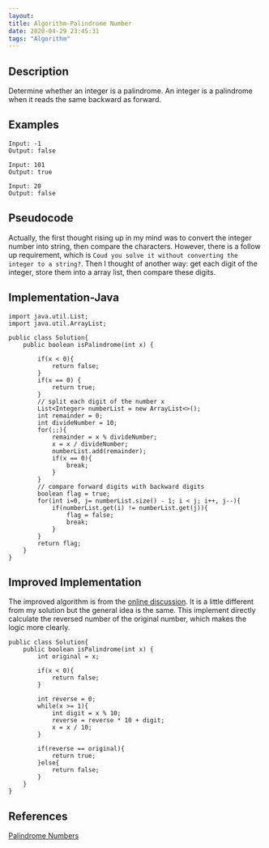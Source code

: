 ```yaml
---
layout: 
title: Algorithm-Palindrome Number
date: 2020-04-29 23:45:31
tags: "Algorithm"
---
```


## Description
Determine whether an integer is a palindrome. An integer is a palindrome when it reads the same backward as forward.

## Examples
```
Input: -1
Output: false
```
```
Input: 101
Output: true
```
```
Input: 20
Output: false
```

## Pseudocode
Actually, the first thought rising up in my mind was to convert the integer number into string, then compare the characters. However, there is a follow up requirement, which is `Coud you solve it without converting the integer to a string?`. Then I thought of another way: get each digit of the integer, store them into a array list, then compare these digits.

## Implementation-Java
```
import java.util.List;
import java.util.ArrayList;

public class Solution{
    public boolean isPalindrome(int x) {

        if(x < 0){
            return false;
        }
        if(x == 0) {
            return true;
        }
        // split each digit of the number x
        List<Integer> numberList = new ArrayList<>();
        int remainder = 0;
        int divideNumber = 10;
        for(;;){
            remainder = x % divideNumber;
            x = x / divideNumber;
            numberList.add(remainder);
            if(x == 0){
                break;
            }
        }
        // compare forward digits with backward digits
        boolean flag = true;
        for(int i=0, j= numberList.size() - 1; i < j; i++, j--){
            if(numberList.get(i) != numberList.get(j)){
                flag = false;
                break;
            }
        }
        return flag;
    }
}
```
## Improved Implementation
The improved algorithm is from the [online discussion](https://leetcode.com/problems/palindrome-number/discuss/599060/Super-simple-java-solution-without-changing-to-String). It is a little different from my solution but the general idea is the same. This implement directly calculate the reversed number of the original number, which makes the logic more clearly.
```
public class Solution{
    public boolean isPalindrome(int x) {
        int original = x;
        
        if(x < 0){
            return false;
        }
        
        int reverse = 0;
        while(x >= 1){
            int digit = x % 10;
            reverse = reverse * 10 + digit;
            x = x / 10;
        }
        
        if(reverse == original){
            return true;
        }else{
            return false;
        }
    }
}
```

## References

[Palindrome Numbers](https://leetcode.com/problems/palindrome-number/)